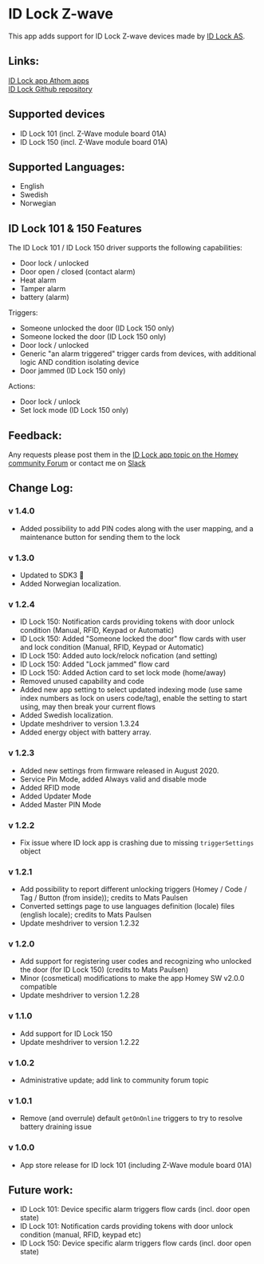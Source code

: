 # ID Lock Z-wave

This app adds support for ID Lock Z-wave devices made by [ID Lock AS](https://idlock.no/).

## Links:
[ID Lock app Athom apps](https://apps.athom.com/app/no.IDLock)                    
[ID Lock Github repository](https://github.com/TedTolboom/no.IDLock)   

## Supported devices
* ID Lock 101 (incl. Z-Wave module board 01A)   
* ID Lock 150 (incl. Z-Wave module board 01A)    

## Supported Languages:
* English
* Swedish
* Norwegian

## ID Lock 101 & 150 Features

The ID Lock 101 / ID Lock 150 driver supports the following capabilities:
* Door lock / unlocked
* Door open / closed (contact alarm)
* Heat alarm
* Tamper alarm
* battery (alarm)

Triggers:
* Someone unlocked the door (ID Lock 150 only)
* Someone locked the door (ID Lock 150 only)
* Door lock / unlocked
* Generic "an alarm triggered" trigger cards from devices, with additional logic AND condition isolating device
* Door jammed (ID Lock 150 only)

 Actions:
 * Door lock / unlock
 * Set lock mode (ID Lock 150 only)

 ## Feedback:
 Any requests please post them in the [ID Lock app topic on the Homey community Forum](https://community.athom.com/t/161) or contact me on [Slack](https://athomcommunity.slack.com/team/tedtolboom)   

## Change Log:

### v 1.4.0
* Added possibility to add PIN codes along with the user mapping, and a maintenance button for sending them to the lock

### v 1.3.0
* Updated to SDK3 🎉
* Added Norwegian localization.

### v 1.2.4
* ID Lock 150: Notification cards providing tokens with door unlock condition (Manual, RFID, Keypad or Automatic)
* ID Lock 150: Added "Someone locked the door" flow cards with user and lock condition (Manual, RFID, Keypad or Automatic)
* ID Lock 150: Added auto lock/relock nofication (and setting)
* ID Lock 150: Added "Lock jammed" flow card
* ID Lock 150: Added Action card to set lock mode (home/away)
* Removed unused capability and code
* Added new app setting to select updated indexing mode (use same index numbers as lock on users code/tag), enable the setting to start using, may then break your current flows
* Added Swedish localization.
* Update meshdriver to version 1.3.24 
* Added energy object with battery array.

### v 1.2.3
* Added new settings from firmware released in August 2020.
* Service Pin Mode, added Always valid and disable mode
* Added RFID mode
* Added Updater Mode
* Added Master PIN Mode

### v 1.2.2
* Fix issue where ID lock app is crashing due to missing `triggerSettings` object   

### v 1.2.1
* Add possibility to report different unlocking triggers (Homey / Code / Tag / Button (from inside)); credits to Mats Paulsen   
* Converted settings page to use languages definition (locale) files (english locale); credits to Mats Paulsen      
* Update meshdriver to version 1.2.32   

### v 1.2.0
* Add support for registering user codes and recognizing who unlocked the door (for ID Lock 150) (credits to Mats Paulsen)      
* Minor (cosmetical) modifications to make the app Homey SW v2.0.0 compatible      
* Update meshdriver to version 1.2.28   

### v 1.1.0
* Add support for ID Lock 150         
* Update meshdriver to version 1.2.22   

### v 1.0.2
* Administrative update; add link to community forum topic       

### v 1.0.1
* Remove (and overrule) default `getOnOnline` triggers to try to resolve battery draining issue    

### v 1.0.0
* App store release for ID lock 101 (including Z-Wave module board 01A)

## Future work:
* ID Lock 101: Device specific alarm triggers flow cards (incl. door open state)   
* ID Lock 101: Notification cards providing tokens with door unlock condition (manual, RFID, keypad etc)   
* ID Lock 150: Device specific alarm triggers flow cards (incl. door open state)   
